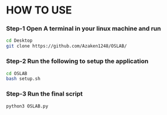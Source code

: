 # HOW TO USE 

### Step-1 Open A terminal in your linux machine and run

```bash
cd Desktop
git clone https://github.com/Azaken1248/OSLAB/
```

### Step-2 Run the following to setup the application

```bash
cd OSLAB
bash setup.sh
```

### Step-3 Run the final script

```bash
python3 OSLAB.py
```

